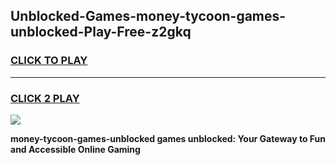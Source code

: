 
## Unblocked-Games-money-tycoon-games-unblocked-Play-Free-z2gkq
<h3>
<a href="https://premium76.site?title=money-tycoon-games-unblocked&ref=21A">CLICK TO PLAY</a></h3>
<hr>

<h3>
<a href="https://premium76.site?title=money-tycoon-games-unblocked&ref=21A">CLICK 2 PLAY</a>
  
</h3>

<a href="https://premium76.site?title=money-tycoon-games-unblocked&ref=21A"><img src="https://clearcache.store/games.png"></a>


**money-tycoon-games-unblocked games unblocked: Your Gateway to Fun and Accessible Online Gaming**
